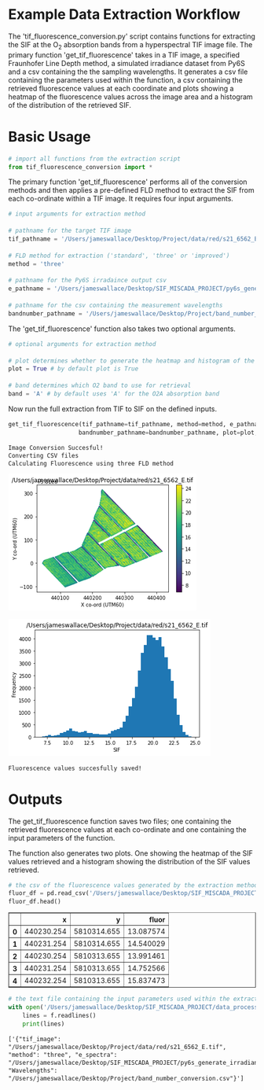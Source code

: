 # Example Data Extraction Workflow

The 'tif_fluorescence_conversion.py' script contains functions for extracting the SIF at the O$_2$ absorption bands from a hyperspectral TIF image file. The primary function 'get_tif_fluorescence' takes in a TIF image, a specified Fraunhofer Line Depth method, a simulated irradiance dataset from Py6S and a csv containing the the sampling wavelengths. It generates a csv file containing the parameters used within the function, a csv containing the retrieved fluorescence values at each coordinate and plots showing a heatmap of the fluorescence values across the image area and a histogram of the distribution of the retrieved SIF.

# Basic Usage


```python
# import all functions from the extraction script
from tif_fluorescence_conversion import *
```

The primary function 'get_tif_fluorescence' performs all of the conversion methods and then applies a pre-defined FLD method to extract the SIF from each co-ordinate within a TIF image. It requires four input arguments.


```python
# input arguments for extraction method

# pathname for the target TIF image
tif_pathname = '/Users/jameswallace/Desktop/Project/data/red/s21_6562_E.tif'

# FLD method for extraction ('standard', 'three' or 'improved')
method = 'three'

# pathname for the Py6S irradaince output csv
e_pathname = '/Users/jameswallace/Desktop/SIF_MISCADA_PROJECT/py6s_generate_irradiance/17_06_2021_13:18_irradiance.csv'

# pathname for the csv containing the measurement wavelengths
bandnumber_pathname = '/Users/jameswallace/Desktop/Project/band_number_conversion.csv'
```

The 'get_tif_fluorescence' function also takes two optional arguments.


```python
# optional arguments for extraction method

# plot determines whether to generate the heatmap and histogram of the retrieved SIF values
plot = True # by default plot is True

# band determines which O2 band to use for retrieval
band = 'A' # by default uses 'A' for the O2A absorption band
```

Now run the full extraction from TIF to SIF on the defined inputs.


```python
get_tif_fluorescence(tif_pathname=tif_pathname, method=method, e_pathname=e_pathname,
                    bandnumber_pathname=bandnumber_pathname, plot=plot, band=band)
```

    Image Conversion Succesful!
    Converting CSV files
    Calculating Fluorescence using three FLD method



    
![png](example_extraction_workflow_images/output_9_1.png)
    



    
![png](example_extraction_workflow_images/output_9_2.png)
    


    Fluorescence values succesfully saved!


# Outputs

The get_tif_fluorescence function saves two files; one containing the retrieved fluorescence values at each co-ordinate and one containing the input parameters of the function.

The function also generates two plots. One showing the heatmap of the SIF values retrieved and a histogram showing the distribution of the SIF values retrieved.


```python
# the csv of the fluorescence values generated by the extraction method
fluor_df = pd.read_csv('/Users/jameswallace/Desktop/SIF_MISCADA_PROJECT/data_processing_scripts/fluorescence07_07_2021_15:39_.csv', index_col=0)
fluor_df.head()
```




<div>
<style scoped>
    .dataframe tbody tr th:only-of-type {
        vertical-align: middle;
    }

    .dataframe tbody tr th {
        vertical-align: top;
    }

    .dataframe thead th {
        text-align: right;
    }
</style>
<table border="1" class="dataframe">
  <thead>
    <tr style="text-align: right;">
      <th></th>
      <th>x</th>
      <th>y</th>
      <th>fluor</th>
    </tr>
  </thead>
  <tbody>
    <tr>
      <th>0</th>
      <td>440230.254</td>
      <td>5810314.655</td>
      <td>13.087574</td>
    </tr>
    <tr>
      <th>1</th>
      <td>440231.254</td>
      <td>5810314.655</td>
      <td>14.540029</td>
    </tr>
    <tr>
      <th>2</th>
      <td>440230.254</td>
      <td>5810313.655</td>
      <td>13.991461</td>
    </tr>
    <tr>
      <th>3</th>
      <td>440231.254</td>
      <td>5810313.655</td>
      <td>14.752566</td>
    </tr>
    <tr>
      <th>4</th>
      <td>440232.254</td>
      <td>5810313.655</td>
      <td>15.837473</td>
    </tr>
  </tbody>
</table>
</div>




```python
# the text file containing the input parameters used within the extraction method
with open('/Users/jameswallace/Desktop/SIF_MISCADA_PROJECT/data_processing_scripts/fluorescence07_07_2021_15:39_parameters.txt') as f:
    lines = f.readlines()
    print(lines)
```

    ['{"tif_image": "/Users/jameswallace/Desktop/Project/data/red/s21_6562_E.tif", "method": "three", "e_spectra": "/Users/jameswallace/Desktop/SIF_MISCADA_PROJECT/py6s_generate_irradiance/17_06_2021_13:18_irradiance.csv", "Wavelengths": "/Users/jameswallace/Desktop/Project/band_number_conversion.csv"}']

